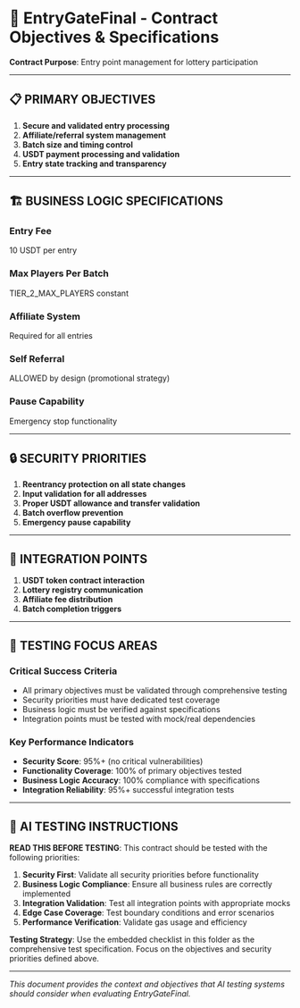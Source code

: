# 🎯 EntryGateFinal - Contract Objectives & Specifications

**Contract Purpose**: Entry point management for lottery participation

---

## 📋 PRIMARY OBJECTIVES

1. **Secure and validated entry processing**
2. **Affiliate/referral system management**
3. **Batch size and timing control**
4. **USDT payment processing and validation**
5. **Entry state tracking and transparency**

---

## 🏗️ BUSINESS LOGIC SPECIFICATIONS

### Entry Fee
10 USDT per entry

### Max Players Per Batch
TIER_2_MAX_PLAYERS constant

### Affiliate System
Required for all entries

### Self Referral
ALLOWED by design (promotional strategy)

### Pause Capability
Emergency stop functionality

---

## 🔒 SECURITY PRIORITIES

1. **Reentrancy protection on all state changes**
2. **Input validation for all addresses**
3. **Proper USDT allowance and transfer validation**
4. **Batch overflow prevention**
5. **Emergency pause capability**

---

## 🔗 INTEGRATION POINTS

1. **USDT token contract interaction**
2. **Lottery registry communication**
3. **Affiliate fee distribution**
4. **Batch completion triggers**

---

## 🎯 TESTING FOCUS AREAS

### Critical Success Criteria
- All primary objectives must be validated through comprehensive testing
- Security priorities must have dedicated test coverage
- Business logic must be verified against specifications
- Integration points must be tested with mock/real dependencies

### Key Performance Indicators
- **Security Score**: 95%+ (no critical vulnerabilities)
- **Functionality Coverage**: 100% of primary objectives tested
- **Business Logic Accuracy**: 100% compliance with specifications
- **Integration Reliability**: 95%+ successful integration tests

---

## 🤖 AI TESTING INSTRUCTIONS

**READ THIS BEFORE TESTING**: This contract should be tested with the following priorities:
1. **Security First**: Validate all security priorities before functionality
2. **Business Logic Compliance**: Ensure all business rules are correctly implemented
3. **Integration Validation**: Test all integration points with appropriate mocks
4. **Edge Case Coverage**: Test boundary conditions and error scenarios
5. **Performance Verification**: Validate gas usage and efficiency

**Testing Strategy**: Use the embedded checklist in this folder as the comprehensive test specification. Focus on the objectives and security priorities defined above.

---

*This document provides the context and objectives that AI testing systems should consider when evaluating EntryGateFinal.*
